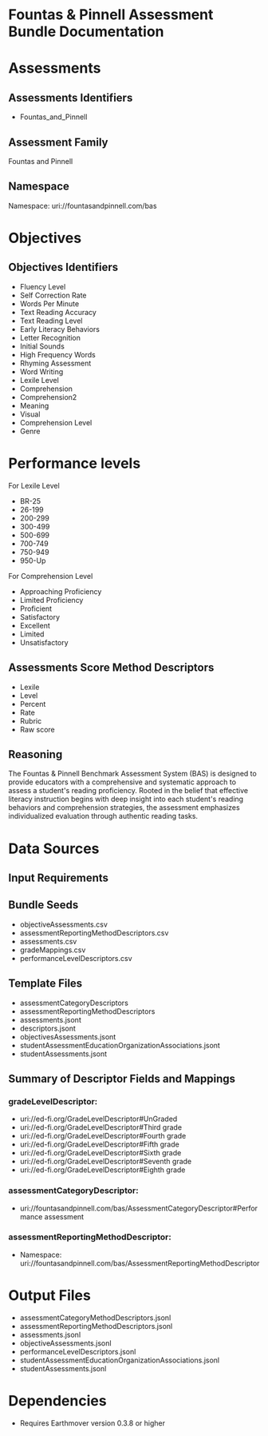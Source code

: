# Fountas & Pinnell Assessment Bundle Documentation

# Assessments
## Assessments Identifiers
  - Fountas_and_Pinnell

## Assessment Family
Fountas and Pinnell

## Namespace
Namespace: uri://fountasandpinnell.com/bas

# Objectives
## Objectives Identifiers
 - Fluency Level
 - Self Correction Rate
 - Words Per Minute
 - Text Reading Accuracy 
 - Text Reading Level
 - Early Literacy Behaviors
 - Letter Recognition
 - Initial Sounds
 - High Frequency Words
 - Rhyming Assessment
 - Word Writing
 - Lexile Level  
 - Comprehension
 - Comprehension2
 - Meaning
 - Visual
 - Comprehension Level
 - Genre


# Performance levels
For Lexile Level
 - BR-25
 - 26-199
 - 200-299
 - 300-499
 - 500-699
 - 700-749
 - 750-949
 - 950-Up

For Comprehension Level
 - Approaching Proficiency
 - Limited Proficiency
 - Proficient
 - Satisfactory
 - Excellent
 - Limited
 - Unsatisfactory
 

## Assessments Score Method Descriptors
 - Lexile
 - Level
 - Percent
 - Rate
 - Rubric
 - Raw score
  


## Reasoning
The Fountas & Pinnell Benchmark Assessment System (BAS) is designed to provide educators with a comprehensive and systematic approach to assess a student's reading proficiency. Rooted in the belief that effective literacy instruction begins with deep insight into each student's reading behaviors and comprehension strategies, the assessment emphasizes individualized evaluation through authentic reading tasks.

# Data Sources

## Input Requirements

## Bundle Seeds
  - objectiveAssessments.csv
  - assessmentReportingMethodDescriptors.csv
  - assessments.csv
  - gradeMappings.csv
  - performanceLevelDescriptors.csv

## Template Files
  - assessmentCategoryDescriptors
  - assessmentReportingMethodDescriptors
  - assessments.jsont
  - descriptors.jsont
  - objectivesAssessments.jsont
  - studentAssessmentEducationOrganizationAssociations.jsont
  - studentAssessments.jsont


## Summary of Descriptor Fields and Mappings

### gradeLevelDescriptor:
 - uri://ed-fi.org/GradeLevelDescriptor#UnGraded
 - uri://ed-fi.org/GradeLevelDescriptor#Third grade
 - uri://ed-fi.org/GradeLevelDescriptor#Fourth grade
 - uri://ed-fi.org/GradeLevelDescriptor#Fifth grade
 - uri://ed-fi.org/GradeLevelDescriptor#Sixth grade
 - uri://ed-fi.org/GradeLevelDescriptor#Seventh grade
 - uri://ed-fi.org/GradeLevelDescriptor#Eighth grade


### assessmentCategoryDescriptor:
- uri://fountasandpinnell.com/bas/AssessmentCategoryDescriptor#Performance assessment
  
### assessmentReportingMethodDescriptor:
- Namespace: uri://fountasandpinnell.com/bas/AssessmentReportingMethodDescriptor



# Output Files
- assessmentCategoryMethodDescriptors.jsonl
- assessmentReportingMethodDescriptors.jsonl
- assessments.jsonl
- objectiveAssessments.jsonl
- performanceLevelDescriptors.jsonl
- studentAssessmentEducationOrganizationAssociations.jsonl
- studentAssessments.jsonl


# Dependencies
- Requires Earthmover version 0.3.8 or higher
